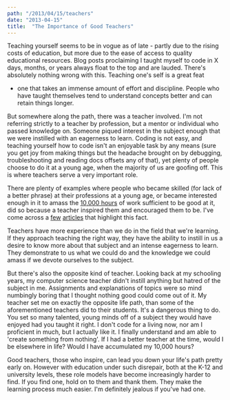 ```yaml
---
path: "/2013/04/15/teachers"
date: "2013-04-15"
title:  "The Importance of Good Teachers"
---
```


Teaching yourself seems to be in vogue as of late - partly due to the
rising costs of education, but more due to the ease of access to quality
educational resources. Blog posts proclaiming I taught myself to code in
X days, months, or years always float to the top and are lauded. There's
absolutely nothing wrong with this. Teaching one's self is a great feat
- one that takes an immense amount of effort and discipline. People who
have taught themselves tend to understand concepts better and can retain
things longer.

But somewhere along the path, there was a teacher involved. I'm not
referring strictly to a teacher by profession, but a mentor or
individual who passed knowledge on. Someone piqued interest in the
subject enough that we were instilled with an eagerness to learn. Coding
is not easy, and teaching yourself how to code isn't an enjoyable task
by any means (sure you get joy from making things but the headache
brought on by debugging, troubleshooting and reading docs offsets any of
that), yet plenty of people choose to do it at a young age, when the
majority of us are goofing off. This is where teachers serve a very
important role.

There are plenty of examples where people who became skilled (for lack
of a better phrase) at their professions at a young age, or became
interested enough in it to amass the [10,000
hours](http://en.wikipedia.org/wiki/Outliers_(book)) of work sufficient
to be good at it, did so because a teacher inspired them and encouraged
them to be. I've come across a
[few](http://ianstormtaylor.com/design-tip-never-use-black/)
[articles](http://www.zdnet.com/i-was-a-teenage-programmer-before-teenage-programmers-were-cool-7000014013/)
that highlight this fact.

Teachers have more experience than we do in the field that we're
learning. If they approach teaching the right way, they have the ability
to instill in us a desire to know more about that subject and an intense
eagerness to learn. They demonstrate to us what we could do and the
knowledge we could amass if we devote ourselves to the subject.

But there's also the opposite kind of teacher. Looking back at my
schooling years, my computer science teacher didn't instill anything but
hatred of the subject in me. Assignments and explanations of topics were
so mind numbingly boring that I thought nothing good could come out of
it. My teacher set me on exactly the opposite life path, than some of
the aforementioned teachers did to their students. It's a dangerous
thing to do. You set so many talented, young minds off of a subject they
would have enjoyed had you taught it right. I don't code for a living
now, nor am I proficient in much, but I actually like it. I finally
understand and am able to 'create something from nothing'. If I had a
better teacher at the time, would I be elsewhere in life? Would I have
accumulated my 10,000 hours?

Good teachers, those who inspire, can lead you down your life's path
pretty early on. However with education under such disrepair, both at
the K-12 and university levels, these role models have become
increasingly harder to find. If you find one, hold on to them and thank
them. They make the learning process much easier. I'm definitely jealous
if you've had one.